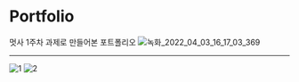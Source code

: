 # Portfolio
멋사 1주차 과제로 만들어본 포트폴리오
![녹화_2022_04_03_16_17_03_369](https://user-images.githubusercontent.com/101965666/161416320-d75ea266-3b0e-43cf-b5be-fbb0a4fae75c.gif)

<hr>

![1](https://user-images.githubusercontent.com/101965666/161416384-b2bd9405-447d-432b-b6ae-bf5bcdbdff8a.PNG)
![2](https://user-images.githubusercontent.com/101965666/161416389-e090cdc3-9b37-43dc-83d0-693408418c28.PNG)

